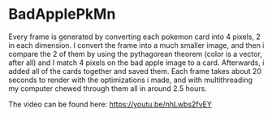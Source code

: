 # BadApplePkMn
Every frame is generated by converting each pokemon card into 4 pixels, 2 in each dimension. I convert the frame into a much smaller image, and then i compare the 2 of them by using the pythagorean theorem (color is a vector, after all) and I match 4 pixels on the bad apple image to a card. Afterwards, i added all of the cards together and saved them. Each frame takes about 20 seconds to render with the optimizations i made, and with multithreading my computer chewed through them all in around 2.5 hours. 

The video can be found here: https://youtu.be/nhLwbs2fvEY
